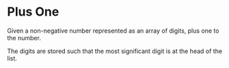 Plus One
========

Given a non-negative number represented as an array of digits, plus one to the number.

The digits are stored such that the most significant digit is at the head of the list.
